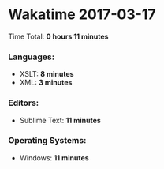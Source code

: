 # Wakatime 2017-03-17

Time Total: **0 hours 11 minutes**

### Languages:
- XSLT: **8 minutes** 
- XML: **3 minutes** 

### Editors:
- Sublime Text: **11 minutes** 

### Operating Systems:
- Windows: **11 minutes** 

